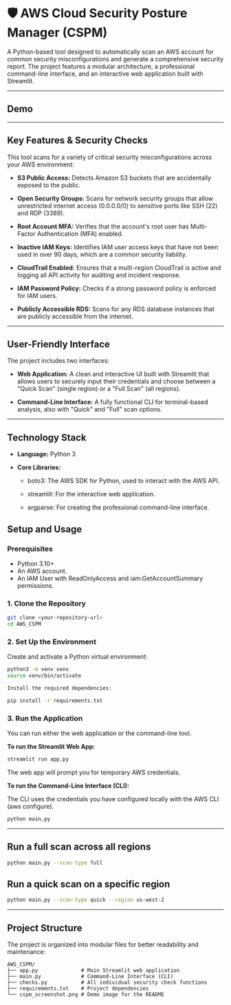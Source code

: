 # 🛡️ AWS Cloud Security Posture Manager (CSPM)
A Python-based tool designed to automatically scan an AWS account for common security misconfigurations and generate a comprehensive security report. The project features a modular architecture, a professional command-line interface, and an interactive web application built with Streamlit.

---
## Demo

---
## Key Features & Security Checks
This tool scans for a variety of critical security misconfigurations across your AWS environment:

* **S3 Public Access:** Detects Amazon S3 buckets that are accidentally exposed to the public.

* **Open Security Groups:** Scans for network security groups that allow unrestricted internet access (0.0.0.0/0) to sensitive ports like SSH (22) and RDP (3389).

* **Root Account MFA:** Verifies that the account's root user has Multi-Factor Authentication (MFA) enabled.

* **Inactive IAM Keys:** Identifies IAM user access keys that have not been used in over 90 days, which are a common security liability.

* **CloudTrail Enabled:** Ensures that a multi-region CloudTrail is active and logging all API activity for auditing and incident response.

* **IAM Password Policy:** Checks if a strong password policy is enforced for IAM users.

* **Publicly Accessible RDS:** Scans for any RDS database instances that are publicly accessible from the internet.
  
---
## User-Friendly Interface
The project includes two interfaces:

* **Web Application:** A clean and interactive UI built with Streamlit that allows users to securely input their credentials and choose between a "Quick Scan" (single region) or a "Full Scan" (all regions).

* **Command-Line Interface:** A fully functional CLI for terminal-based analysis, also with "Quick" and "Full" scan options.

---
## Technology Stack
* **Language:** Python 3

* **Core Libraries:**

    * boto3: The AWS SDK for Python, used to interact with the AWS API.

    * streamlit: For the interactive web application.

    * argparse: For creating the professional command-line interface.

## Setup and Usage
### Prerequisites
* Python 3.10+
* An AWS account.
* An IAM User with ReadOnlyAccess and iam:GetAccountSummary permissions.

### 1. Clone the Repository

```bash
git clone <your-repository-url>
cd AWS_CSPM
```

### 2. Set Up the Environment
Create and activate a Python virtual environment:

```bash
python3 -m venv venv
source venv/bin/activate

Install the required dependencies:

pip install -r requirements.txt
```

### 3. Run the Application
You can run either the web application or the command-line tool.

**To run the Streamlit Web App:**
```bash
streamlit run app.py
```
The web app will prompt you for temporary AWS credentials.

**To run the Command-Line Interface (CLI):**

The CLI uses the credentials you have configured locally with the AWS CLI (aws configure).
```bash
python main.py
```

---

## Run a full scan across all regions
```bash
python main.py --scan-type full
```

## Run a quick scan on a specific region
```bash
python main.py --scan-type quick --region us-west-2
```

---

## Project Structure
The project is organized into modular files for better readability and maintenance:
```
AWS_CSPM/
├── app.py              # Main Streamlit web application
├── main.py             # Command-Line Interface (CLI)
├── checks.py           # All individual security check functions
├── requirements.txt    # Project dependencies
└── cspm_screenshot.png # Demo image for the README
```
